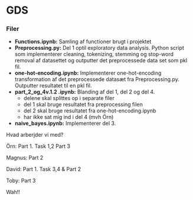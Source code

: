 # GDS

### Filer
- **Functions.ipynb:** Samling af functioner brugt i projektet
- **Preprocessing.py:** Del 1 optil exploratory data analysis. Python script som implementerer
    cleaning, tokenizing, stemming og stop-word removal af datasettet og outputter det preprocessede
    data set som pkl fil.
- **one-hot-encoding.ipynb:** Implementerer one-hot-encoding transformation af 
    det preprocessede datasæt fra Preprocessing.py. Outputter resultatet til en pkl fil.
- **part_2_og_4v.1.2 .ipynb:** Blanding af del 1, del 2 og del 4.
    - delene skal splittes op i separate filer
    - del 1 skal bruge resultatet fra preprocessing filen
    - del 2 skal bruge resultatet fra one-hot-encoding.ipynb
    - har ikke sat mig ind i del 4 (mvh Örn)
- **naive_bayes.ipynb:** Implementerer del 3.

Hvad arberjder vi med?

Örn: Part 1. Task 1,2    Part 3

Magnus: Part 2

David: Part 1. Task 3,4   &   Part 2

Toby: Part 3




Wah!!
